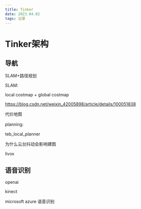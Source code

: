 ```yaml
---
title: Tinker
date: 2023.04.02
tags: 记录
---
```


# Tinker架构

## 导航

SLAM+路径规划

SLAM: 

local costmap + global costmap

https://blog.csdn.net/weixin_42005898/article/details/100051838

代价地图

planning:　

teb_local_planner

为什么云台抖动会影响建图

livox


## 语音识别

openai

kinect 

microsoft azure 语音识别